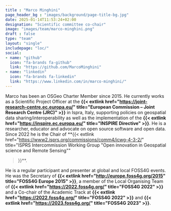 ```yaml
---
title : "Marco Minghini"
page_header_bg : "images/background/page-title-bg.jpg"
date: 2025-01-14T11:53:24+02:00
designation: "Scientific committee co-chair"
image: "images/team/marco-minghini.png"
draft : false
type: "team"
layout: "single"
includepage: "loc/"
social:
- name: "github"
  icon: "fa-brands fa-github"
  link: "https://github.com/MarcoMinghini"
- name: "linkedin"
  icon: "fa-brands fa-linkedin"
  link: "https://www.linkedin.com/in/marco-minghini/"
---
```


Marco has been an OSGeo Charter Member since 2015. He currently works as a
Scientific Project Officer at the
**{{< extlink href="https://joint-research-centre.ec.europa.eu/" title="European Commission – Joint Research Centre (JRC)" >}}**
in Ispra, Italy, supporting policies on geospatial data
sharing/interoperability as well as the implementation of the
**{{< extlink href="https://inspire.ec.europa.eu/" title="INSPIRE Directive" >}}**.
He is a researcher, educator and advocate on open source software and open
data. Since 2022 he is the Chair of
**{{< extlink
  href="https://www2.isprs.org/commissions/comm4/icwg-4-3-2/"
  title="ISPRS Intercommission Working Group \"Open innovation in Geospatial science and Remote Sensing\""
>}}**.

He is a regular participant and presenter at global and local FOSS4G events. He was the
Secretary of
**{{< extlink href="http://europe.foss4g.org/2015" title="FOSS4G Europe 2015" >}}**,
a member of the Local Organising Team of
**{{< extlink href="https://2022.foss4g.org/" title="FOSS4G 2022" >}}** and a
Co-chair of the Academic Track at
**{{< extlink href="https://2022.foss4g.org/" title="FOSS4G 2022" >}}** and
**{{< extlink href="https://2023.foss4g.org/" title="FOSS4G 2023" >}}**.
